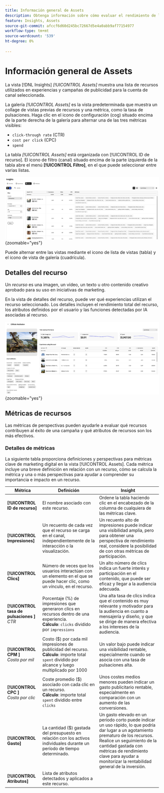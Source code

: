 ```yaml
---
title: Información general de Assets
description: Obtenga información sobre cómo evaluar el rendimiento de los recursos en Adobe GenStudio for Performance Marketing.
feature: Insights, Assets
source-git-commit: afccf6d60d245bc72667d5e4a0abb9af77154977
workflow-type: tm+mt
source-wordcount: '539'
ht-degree: 0%

---
```


# Información general de Assets

La vista [!DNL Insights] _[!UICONTROL Assets]_ muestra una lista de recursos utilizados en experiencias y campañas de publicidad para la cuenta de canal seleccionada.

La galería _[!UICONTROL Assets]_ es la vista predeterminada que muestra un collage de vistas previas de recursos y una métrica, como la tasa de pulsaciones. Haga clic en el icono de configuración (cog) situado encima de la parte derecha de la galería para alternar una de las tres métricas visibles:

- `click-through rate` (CTR)
- `cost per click` (CPC)
- `spend`

La tabla _[!UICONTROL Assets]_ está organizada con [!UICONTROL ID de recurso]. El icono de filtro (canal) situado encima de la parte izquierda de la tabla abre el menú **[!UICONTROL Filtro]**, en el que puede seleccionar entre varias listas.

![Filtro y tabla de Assets](/help/assets/insights-assets-filter.png){zoomable="yes"}

Puede alternar entre las vistas mediante el icono de lista de vistas (tabla) y el icono de vista de galería (cuadrícula).

## Detalles del recurso

Un _recurso_ es una imagen, un vídeo, un texto u otro contenido creativo aprobado para su uso en iniciativas de marketing.

En la vista de detalles del recurso, puede ver qué experiencias utilizan el recurso seleccionado. Los detalles incluyen el rendimiento total del recurso, los atributos definidos por el usuario y las funciones detectadas por IA asociadas al recurso.

![Detalles del recurso](/help/assets/insights-asset-details.png){zoomable="yes"}

## Métricas de recursos

Las métricas de perspectivas pueden ayudarle a evaluar qué recursos contribuyen al éxito de una campaña y qué atributos de recursos son los más efectivos.

### Detalles de métricas

La siguiente tabla proporciona definiciones y perspectivas para métricas clave de marketing digital en la vista [!UICONTROL Assets]. Cada métrica incluye una breve definición en relación con un recurso, cómo se calcula la métrica y una o más perspectivas para ayudar a comprender su importancia e impacto en un recurso.

| Métrica | Definición | Insight |
| ---------------------- | ----------------------------- | -------------------------------- |
| **[!UICONTROL ID de recurso]** | El nombre asociado con este recurso. | Ordene la tabla haciendo clic en el encabezado de la columna de cualquiera de las métricas clave. |
| **[!UICONTROL Impresiones]** | Un recuento de cada vez que el recurso se carga en el canal, independientemente de la interacción o la visualización. | Un recuento alto de impresiones puede indicar una visibilidad amplia, pero para obtener una perspectiva de rendimiento real, considere la posibilidad de con otras métricas de participación. |
| **[!UICONTROL Clics]** | Número de veces que los usuarios interactúan con un elemento en el que se puede hacer clic, como un vínculo, en el recurso. | Un alto número de clics indica un fuerte interés y participación en el contenido, que puede ser eficaz y llegar a la audiencia adecuada. |
| **[!UICONTROL tasa de pulsaciones ]**<br>_CTR_ | Porcentaje (%) de impresiones que generaron clics en recursos dentro de una experiencia.<br>**Cálculo**: `clicks` dividido por `impressions` | Una alta tasa de clics indica que el contenido es muy relevante y motivador para la audiencia en cuanto a mensajería y diseño, y que se dirige de manera efectiva a los intereses de la audiencia. |
| **[!UICONTROL CPM ]**<br>_Costo por mil_ | Costo ($) por cada mil impresiones de publicidad del recurso.<br>**Cálculo**: importe total `spent` dividido por alcance y luego multiplicado por 1000 | Un valor bajo puede indicar una visibilidad rentable, especialmente cuando se asocia con una tasa de pulsaciones alta. |
| **[!UICONTROL CPC ]**<br>_Costo por clic_ | Coste promedio ($) asociado con cada clic en un recurso.<br>**Cálculo**: importe total `spent` dividido entre `clicks` | Unos costes medios menores pueden indicar un gasto publicitario rentable, especialmente en comparación con un aumento de las conversiones. |
| **[!UICONTROL Gasto]** | La cantidad ($) gastada del presupuesto en relación con los activos individuales durante un período de tiempo determinado. | Un gasto elevado en un período corto puede indicar un uso rápido, lo que podría dar lugar a un agotamiento prematuro de los recursos. Realice un seguimiento de la cantidad gastada con métricas de rendimiento clave para ayudar a monitorizar la rentabilidad general de la inversión. |
| **[!UICONTROL Atributos]** | Lista de atributos detectados y aplicados a este recurso. | |
